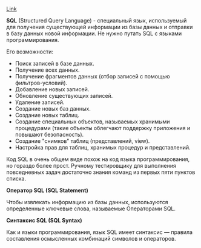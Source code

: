 
[Link](https://mentorpiece.ru/textbook/)

**SQL** (Structured Query Language) - cпециальный язык, используемый для получения существующей информации из базы данных и отправки в базу данных новой информации.
Не нужно путать SQL с языками программирования. 

Его возможности:

 + Поиск записей в базе данных.
 + Получение всех данных.
 + Получение фрагментов данных (отбор записей с помощью фильтров-условий).
 + Добавление новых записей. 
 + Обновление существующих записей. 
 + Удаление записей.
 + Создание новых баз данных.
 + Создание новых таблиц.
 + Создание специальных объектов, называемых хранимыми процедурами (такие объекты облегчают поддержку приложения и повышают безопасность).
 + Создание "снимков" таблиц (представлений, view).
 + Настройка прав для таблиц, хранимых процедур и представлений.

Код SQL в очень общем виде похож на код языка программирования, но гораздо более прост. Ручному тестировщику для выполнения повседневных задач достаточно знания команд из первых пяти пунктов списка. 

**Оператор SQL (SQL Statement)**

Чтобы извлекать информацию из базы данных, используются определенные ключевые слова, называемые Операторами SQL.

**Синтаксис SQL (SQL Syntax)**

Как и языки программирования, язык SQL имеет синтаксис — правила составления осмысленных комбинаций символов и операторов. 